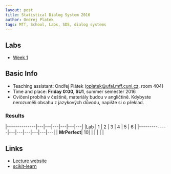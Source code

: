 ```yaml
---
layout: post
title: Statistical Dialog System 2016
author: Ondrej Platek
tags: Mff, School, Labs, SDS, dialog systems 
---
```


Labs
----
- [Week 1](/2016/02/29/sds-week-1/)

Basic Info
----------
- Teaching assistant: Ondřej Plátek (oplatek@ufal.mff.cuni.cz, room 404)
- Time and place: **Friday 0:00, SU1**, summer semester 2016
- Cvičení probíhá v češtině, materiály budou v angličtině. Kdybyste nerozuměli obsahu z jazykových důvodu, napište si o překlad.

### Results

|--------------|---|---|---|---|---|---|
|Lab           | 1 | 2 | 3 | 4 | 5 | 6 | 
|--------------|---|---|---|---|---|---|
| **MrPerfect**| 10|   |   |   |   |   |


Links
-----
- [Lecture website][lecture]
- [scikit-learn]


[lecture]: https://sites.google.com/site/filipjurcicek/teaching/statistical-dialogue-systems
[scikit-learn]: http://scikit-learn.org/stable/
